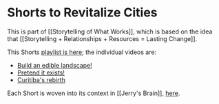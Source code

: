 # Shorts to Revitalize Cities

This is part of [[Storytelling of What Works]], which is based on the idea that [[Storytelling + Relationships + Resources = Lasting Change]].

This Shorts [playlist is here](); the individual videos are:

- [Build an edible landscape!](https://www.youtube.com/shorts/K7bG2WzwgdQ)
- [Pretend it exists!](https://www.youtube.com/shorts/i5ntObt5-_4)
- [Curitiba's rebirth](https://www.youtube.com/shorts/HR4vJaepIQ4)

Each Short is woven into its context in [[Jerry's Brain]], [here](https://bra.in/9qaErm).